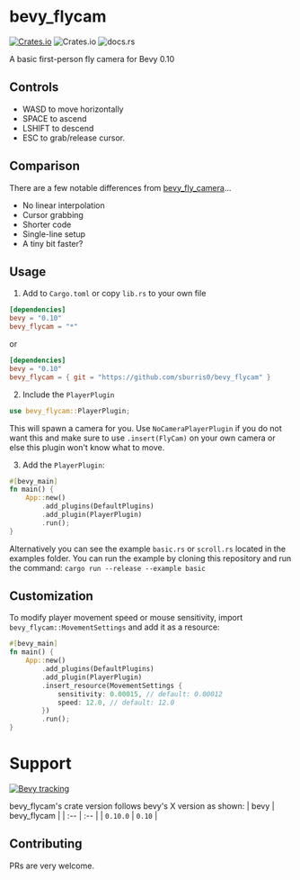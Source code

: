 # bevy_flycam
[![Crates.io](https://img.shields.io/crates/v/bevy_flycam)](https://crates.io/crates/bevy_flycam)
![Crates.io](https://img.shields.io/crates/l/bevy_flycam)
![docs.rs](https://img.shields.io/docsrs/bevy_flycam)


A basic first-person fly camera for Bevy 0.10

## Controls
* WASD to move horizontally
* SPACE to ascend
* LSHIFT to descend
* ESC to grab/release cursor.

## Comparison
There are a few notable differences from [bevy_fly_camera](https://github.com/mcpar-land/bevy_fly_camera)...

* No linear interpolation
* Cursor grabbing
* Shorter code
* Single-line setup
* A tiny bit faster?

## Usage
1. Add to `Cargo.toml` or copy `lib.rs` to your own file
```toml
[dependencies]
bevy = "0.10"
bevy_flycam = "*"
```

or

```toml
[dependencies]
bevy = "0.10"
bevy_flycam = { git = "https://github.com/sburris0/bevy_flycam" }
```

2. Include the `PlayerPlugin`
```rust
use bevy_flycam::PlayerPlugin;
```
This will spawn a camera for you. 
Use `NoCameraPlayerPlugin` if you do not want this and make sure to use `.insert(FlyCam)` on your own camera or else this plugin won't know what to move.

3. Add the `PlayerPlugin`:
```rust
#[bevy_main]
fn main() {
    App::new()
        .add_plugins(DefaultPlugins)
        .add_plugin(PlayerPlugin)
        .run();
}
```

Alternatively you can see the example `basic.rs` or `scroll.rs` located in the examples folder.
You can run the example by cloning this repository and run the command: `cargo run --release --example basic`

## Customization
To modify player movement speed or mouse sensitivity, import `bevy_flycam::MovementSettings` and add it as a resource:
```Rust
#[bevy_main]
fn main() {
    App::new()
        .add_plugins(DefaultPlugins)
        .add_plugin(PlayerPlugin)
        .insert_resource(MovementSettings {
            sensitivity: 0.00015, // default: 0.00012
            speed: 12.0, // default: 12.0
        })
        .run();
}
```

# Support
[![Bevy tracking](https://img.shields.io/badge/Bevy%20tracking-released%20version-lightblue)](https://github.com/bevyengine/bevy/blob/main/docs/plugins_guidelines.md#main-branch-tracking)

bevy_flycam's crate version follows bevy's X version as shown:
| bevy     | bevy_flycam |
| :--      | :--         |
| `0.10.0` | `0.10`      |

## Contributing
PRs are very welcome.
